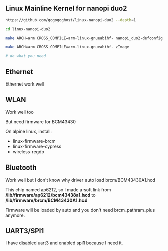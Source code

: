 ## Linux Mainline Kernel for nanopi duo2

```sh
https://github.com/gogogoghost/linux-nanopi-duo2 --depth=1

cd linux-nanopi-duo2

make ARCH=arm CROSS_COMPILE=arm-linux-gnueabihf- nanopi_duo2-defconfig

make ARCH=arm CROSS_COMPILE=arm-linux-gnueabihf- zImage

# do what you need
```

## Ethernet

Ethernet work well

## WLAN

Work well too

But need firmware for BCM43430

On alpine linux, install:

- linux-firmware-brcm
- linux-firmware-cypress
- wireless-regdb

## Bluetooth

Work well but I don't know why driver auto load brcm/BCM43430A1.hcd

This chip named ap6212, so I made a soft link from **/lib/firmware/ap6212/bcm43438a1.hcd** to **/lib/firmware/brcm/BCM43430A1.hcd**

Firmware will be loaded by auto and you don't need brcm_pathram_plus anymore.

## UART3/SPI1

I have disabled uart3 and enabled spi1 because I need it.
